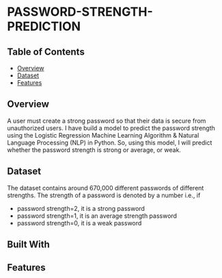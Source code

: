 # PASSWORD-STRENGTH-PREDICTION

## Table of Contents

- [Overview](#overview)
- [Dataset](#dataset)
- [Features](#features)

## Overview
A user must create a strong password so that their data is secure from unauthorized users.
I have build a model to predict the password strength using the Logistic
Regression Machine Learning Algorithm & Natural Language Processing (NLP) in Python.
So, using this model, I will predict whether the password strength is strong or average, or weak.
<br>
## Dataset
The dataset contains around 670,000 different passwords of different strengths. The strength of a
password is denoted by a number i.e., if
- password strength=2, it is a strong password
- password strength=1, it is an average strength password
- password strength=0, it is a weak password 
 
## Built With



## Features


